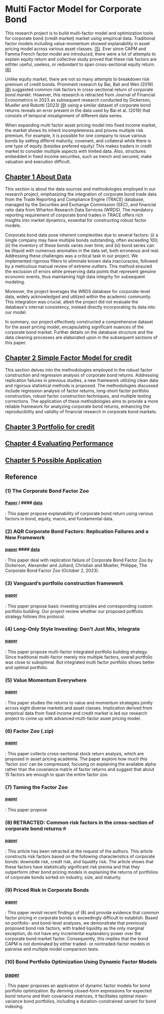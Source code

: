 # Multi Factor Model for Corporate Bond
This research project is to build multi-factor model and optimization tools for corporate bond (credit market) market using empirical data. Traditional factor models including value-momentum showed explanability in asset pricing model across various asset classes. [(5)](https://www.aqr.com/Insights/Research/White-Papers/Long-Only-Style-Investing). Ever since CAPM and Famma French factor model are introduced, there were a lot of attempts to explain equity return and collective study proved that these risk factors are eithter useful, useless, or redundant to span cross-sectional equity return. [(6)](https://papers.ssrn.com/sol3/papers.cfm?abstract_id=4605976)

Unlike equity market, there are not so many attempts to breakdown risk premium of credit bonds. Prominent research by Bai, Bali and Wen (2019) [(8)](https://www.sciencedirect.com/science/article/pii/S0304405X18302095) suggested common risk factors in cross-sectional return of corporate bond marekt. However, this research is retracted from Journal of Financial Econometrics in 2023 as subsequent research conducted by Dickerson, Mueller and Robotti (2023) [(9)](https://papers.ssrn.com/sol3/papers.cfm?abstract_id=4398449) using a similar dataset of corporate bond returns reveals an error present in the data used by Bai et al. (2019) that consists of temporal misalignment of different data series.

 When expanding multi factor asset pricing model into fixed income market, the market shows its inherit incompleteness and proves multiple risk premium. For example, it is possible for one company to issue various bonds by setting differnt maturity, covenant, and collateral while there is one type of equity (besides prefered equity) This makes traders in credit market to consider multiple aspects with limited data. Also, structures embedded in fixed income securities, such as trench and secured, make valuation and execution difficult.  


## [Chapter 1 About Data](https://github.com/QuhiQuhihi/Factor-Strategy-for-Corporate-Bond-/blob/main/(Chapter1)Data/README.md)
This section is about the data sources and methodologies employed in our research project, emphasizing the integration of corporate bond trade data from the Trade Reporting and Compliance Engine (TRACE) database, managed by the Securities and Exchange Commission (SEC), and financial ratio data from Wharton Research Data Services (WRDS). The mandatory reporting requirement of corporate bond trades in TRACE offers rich insights into market dynamics, essential for constructing robust factor models.

Corporate bond data pose inherent complexities due to several factors: (i) a single company may have multiple bonds outstanding, often exceeding 100; (ii) the inventory of these bonds varies over time; and (iii) bond series can be illiquid with numerous anomalies in the data set, both erroneous and real. Addressing these challenges was a critical task in our project. We implemented rigorous filters to eliminate known data inaccuracies, followed by a meticulous manual review of extreme outliers. This method ensured the exclusion of errors while preserving data points that represent genuine economic events, thus maintaining high data integrity for subsequent modeling.

Moreover, the project leverages the WRDS database for corporate-level data, widely acknowledged and utilized within the academic community. This integration was crucial, albeit the project did not evaluate the database's internal consistency, instead directly incorporating its data into our model.

In summary, our project effectively constructed a comprehensive dataset for the asset pricing model, encapsulating significant nuances of the corporate bond market. Further details on the database structure and the data cleaning processes are elaborated upon in the subsequent sections of this paper.

## [Chapter 2 Simple Factor Model for credit](https://github.com/QuhiQuhihi/Factor-Strategy-for-Corporate-Bond-/blob/main/(Chapter2)Factor_model/README.md)
This section delves into the methodologies employed in the robust factor construction and regression analysis of corporate bond returns. Addressing replication failures in previous studies, a new framework utilizing clean data and rigorous statistical methods is proposed. The methodologies discussed include regression analysis of factor returns, long-short factor portfolio construction, robust factor construction techniques, and multiple testing corrections. The application of these methodologies aims to provide a more reliable framework for analyzing corporate bond returns, enhancing the reproducibility and validity of financial research in corporate bond markets.

## [Chapter 3 Portfolio for credit](https://github.com/QuhiQuhihi/Factor-Strategy-for-Corporate-Bond-/blob/main/(Chapter3)Porfrolio_model/README.md)


## [Chapter 4 Evaluating Performance](https://github.com/QuhiQuhihi/Factor-Strategy-for-Corporate-Bond-/blob/main/(Chapter4)Evaluation/README.md)

## [Chapter 5 Possible Application](https://github.com/QuhiQuhihi/Factor-Strategy-for-Corporate-Bond-/tree/main/(Chapter5)Application)
## Reference 

### (1) The Corporate Bond Factor Zoo
#### [Paper](https://papers.ssrn.com/sol3/papers.cfm?abstract_id=4589786) / #### [data](https://openbondassetpricing.com/)
: This paper propose explanability of corporate bond return using various factors in bond, equity, macro, and fundamental data. 

### (2) AQR Corporate Bond Factors: Replication Failures and a New Framework
#### [paper](https://papers.ssrn.com/sol3/papers.cfm?abstract_id=4586652)  #### [data](https://www.stolborg.com/data)  
: This paper deal with replication failure of Corporate Bond Factor Zoo by Dickerson, Alexander and Julliard, Christian and Mueller, Philippe, The Corporate Bond Factor Zoo (October 2, 2023). 

### (3) Vanguard’s portfolio construction framework
#### [paper](https://corporate.vanguard.com/content/dam/corp/research/pdf/vanguards_portfolio_construction_framework.pdf)
: This paper propose basic investing priciples and corresponding custom portfolio building. Our project review whether our proposed poftfolio strategy follows this protocol.

### (4) Long-Only Style Investing: Don't Just Mix, Integrate 
#### [paper](https://www.aqr.com/Insights/Research/White-Papers/Long-Only-Style-Investing)
: This paper propose multi-factor integrated portfolio building strategy. Since traditional multi-factor merely mix multiple factors, overall portfolio was close to suboptimal. But integrated multi factor portfolio shows better and optimal portfolio.

### (5) Value Momentum Everywhere
#### [paper](https://papers.ssrn.com/sol3/papers.cfm?abstract_id=2174501)
: This paper studies the returns to value and momentum strategies jointly across eight diverse markets and asset classes. Implication derived from empirical data from fixed income and credit market is led our research project to come up with advanced multi-factor asset pricing model.

### (6) Factor Zoo (.zip)
#### [paper](https://papers.ssrn.com/sol3/papers.cfm?abstract_id=4605976)
: This paper collects cross-sectional stock return analysis, which are proposed in asset pricing academia.  The paper explore how much this ‘factor zoo’ can be compressed, focusing on explaining the available alpha rather than the covariance matrix of factor returns and suggest that about 15 factors are enough to span the entire factor zoo. 

### (7) Taming the Factor Zoo
#### [paper](https://www.aqr.com/About-Us/AQR-Insight-Award/2018/Taming-the-Factor-Zoo)
: This paper propose

### (8) RETRACTED: Common risk factors in the cross-section of corporate bond returns☆
#### [paper](https://www.sciencedirect.com/science/article/pii/S0304405X18302095)
: This article has been retracted at the request of the authors. This article constructs risk factors based on the following characteristics of corporate bonds: downside risk, credit risk, and liquidity risk. The article shows that these factors have statistically significant risk premia and that they outperform other bond pricing models in explaining the returns of portfolios of corporate bonds sorted on industry, size, and maturity.

### (9) Priced Risk in Corporate Bonds
#### [paper](https://papers.ssrn.com/sol3/papers.cfm?abstract_id=4398449)
: This paper revisit recent findings of (8) and provide evidence that common factor pricing in corporate bonds is exceedingly difficult to establish. Based on portfolio- and bond-level analyses, we demonstrate that previously proposed bond risk factors, with traded liquidity as the only marginal exception, do not have any incremental explanatory power over the corporate bond market factor. Consequently, this implies that the bond CAPM is not dominated by either traded- or nontraded-factor models in pairwise and multiple model comparison tests.

### (10) Bond Portfolio Optimization Using Dynamic Factor Models
### [paper](https://papers.ssrn.com/sol3/papers.cfm?abstract_id=2079318)
: This paper proposes an application of dynamic factor models for bond portfolio optimization. By deriving closed-form expressions for expected bond returns and their covariance matrices, it facilitates optimal mean-variance bond portfolios, including a duration-constrained variant for bond indexing. 
